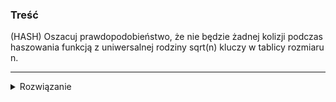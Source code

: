 ### Treść
(HASH)
Oszacuj prawdopodobieństwo, że nie będzie żadnej kolizji podczas haszowania funkcją z uniwersalnej rodziny sqrt(n) kluczy w tablicy rozmiaru n.

------
<details><summary>Rozwiązanie</summary>
<p>

